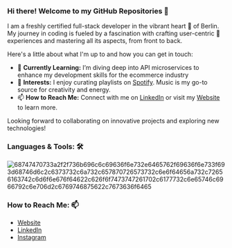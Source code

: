 ### Hi there! Welcome to my GitHub Repositories 👋



I am a freshly certified full-stack developer in the vibrant heart 🖤 of Berlin. 
My journey in coding is fueled by a fascination with crafting user-centric 🎯 experiences and mastering all its aspects, from front to back.


Here's a little about what I'm up to and how you can get in touch:

- 🌱 **Currently Learning:** I’m diving deep into API microservices to enhance my development skills for the ecommerce industry
- 🎵 **Interests:** I enjoy curating playlists on [Spotify](https://open.spotify.com/user/bobs83?si=4sCSnnxLTOiAlcchM4UwYg). Music is my go-to source for creativity and energy.
- 📫 **How to Reach Me:** Connect with me on [LinkedIn](https://www.linkedin.com/in/bobbyinberlin/) or visit my [Website](https://workwithbobby.today/) to learn more.

Looking forward to collaborating on innovative projects and exploring new technologies!



### Languages & Tools: 🛠️
![68747470733a2f2f736b696c6c69636f6e732e6465762f69636f6e733f693d68746d6c2c6373732c6a732c657870726573732c6e6f64656a732c72656163742c6d6f6e676f64622c626f6f7473747261702c6177732c6e65746c6966792c6e706d2c6769746875622c7673636f6465](https://github.com/bobs83/bobs83/assets/124786894/930ed61f-7caf-452d-8846-56f26e979049)


### How to Reach Me: 📫
- [Website](workwithbobby.today)
- [LinkedIn](https://www.linkedin.com/in/bobbyinberlin/)
- [Instagram](https://www.instagram.com/bobby.inberlin/)


<!--- 💬 **Ask Me About:** My customer-centric approach and how it can benefit your organization. -->

<!--
**bobs83/bobs83** is a ✨ _special_ ✨ repository because its `README.md` (this file) appears on your GitHub profile.

Here are some ideas to get you started:

- 🔭 I’m currently working on ...
- 🌱 I’m currently learning ...
- 👯 I’m looking to collaborate on ...
- 🤔 I’m looking for help with ...
- 💬 Ask me about ...
- 📫 How to reach me: ...
- 😄 Pronouns: ...
- ⚡ Fun fact: ...
-->
